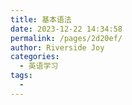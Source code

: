 ```yaml
---
title: 基本语法
date: 2023-12-22 14:34:58
permalink: /pages/2d20ef/
author: Riverside Joy
categories:
  - 英语学习
tags:
  - 
---
```

